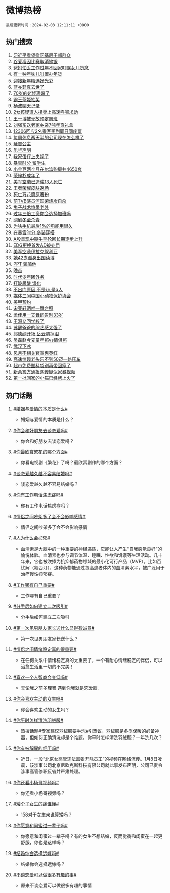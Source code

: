 # 微博热榜

`最后更新时间：2024-02-03 12:11:11 +0800`

## 热门搜索

1. [习近平看望慰问基层干部群众](https://m.weibo.cn/search?containerid=100103type%3D1%26t%3D10%26q%3D%23%E4%B9%A0%E8%BF%91%E5%B9%B3%E7%9C%8B%E6%9C%9B%E6%85%B0%E9%97%AE%E5%9F%BA%E5%B1%82%E5%B9%B2%E9%83%A8%E7%BE%A4%E4%BC%97%23&stream_entry_id=51&isnewpage=1&extparam=seat%3D1%26stream_entry_id%3D51%26pos%3D0%26c_type%3D51%26dgr%3D0%26cate%3D10103%26filter_type%3Drealtimehot%26q%3D%2523%25E4%25B9%25A0%25E8%25BF%2591%25E5%25B9%25B3%25E7%259C%258B%25E6%259C%259B%25E6%2585%25B0%25E9%2597%25AE%25E5%259F%25BA%25E5%25B1%2582%25E5%25B9%25B2%25E9%2583%25A8%25E7%25BE%25A4%25E4%25BC%2597%2523%26display_time%3D1706933470%26pre_seqid%3D1706933470677020494165)
1. [谷爱凌因比赛取消摘银](https://m.weibo.cn/search?containerid=100103type%3D1%26t%3D10%26q%3D%23%E8%B0%B7%E7%88%B1%E5%87%8C%E5%9B%A0%E6%AF%94%E8%B5%9B%E5%8F%96%E6%B6%88%E6%91%98%E9%93%B6%23&stream_entry_id=31&isnewpage=1&extparam=seat%3D1%26dgr%3D0%26band_rank%3D1%26stream_entry_id%3D31%26flag%3D2%26lcate%3D5001%26realpos%3D1%26c_type%3D31%26q%3D%2523%25E8%25B0%25B7%25E7%2588%25B1%25E5%2587%258C%25E5%259B%25A0%25E6%25AF%2594%25E8%25B5%259B%25E5%258F%2596%25E6%25B6%2588%25E6%2591%2598%25E9%2593%25B6%2523%26pos%3D0%26cate%3D5001%26filter_type%3Drealtimehot%26display_time%3D1706933470%26pre_seqid%3D1706933470677020494165)
1. [爸妈怕丢工作过年不回家叮嘱女儿勿念](https://m.weibo.cn/search?containerid=100103type%3D1%26t%3D10%26q%3D%23%E7%88%B8%E5%A6%88%E6%80%95%E4%B8%A2%E5%B7%A5%E4%BD%9C%E8%BF%87%E5%B9%B4%E4%B8%8D%E5%9B%9E%E5%AE%B6%E5%8F%AE%E5%98%B1%E5%A5%B3%E5%84%BF%E5%8B%BF%E5%BF%B5%23&stream_entry_id=31&isnewpage=1&extparam=seat%3D1%26dgr%3D0%26band_rank%3D2%26stream_entry_id%3D31%26flag%3D32768%26lcate%3D5001%26realpos%3D2%26c_type%3D31%26q%3D%2523%25E7%2588%25B8%25E5%25A6%2588%25E6%2580%2595%25E4%25B8%25A2%25E5%25B7%25A5%25E4%25BD%259C%25E8%25BF%2587%25E5%25B9%25B4%25E4%25B8%258D%25E5%259B%259E%25E5%25AE%25B6%25E5%258F%25AE%25E5%2598%25B1%25E5%25A5%25B3%25E5%2584%25BF%25E5%258B%25BF%25E5%25BF%25B5%2523%26pos%3D1%26cate%3D5001%26filter_type%3Drealtimehot%26display_time%3D1706933470%26pre_seqid%3D1706933470677020494165)
1. [有一种年味儿叫置办年货](https://m.weibo.cn/search?containerid=100103type%3D1%26t%3D10%26q%3D%23%E6%9C%89%E4%B8%80%E7%A7%8D%E5%B9%B4%E5%91%B3%E5%84%BF%E5%8F%AB%E7%BD%AE%E5%8A%9E%E5%B9%B4%E8%B4%A7%23&stream_entry_id=31&isnewpage=1&extparam=seat%3D1%26dgr%3D0%26band_rank%3D3%26stream_entry_id%3D31%26flag%3D1%26lcate%3D5001%26realpos%3D3%26c_type%3D31%26q%3D%2523%25E6%259C%2589%25E4%25B8%2580%25E7%25A7%258D%25E5%25B9%25B4%25E5%2591%25B3%25E5%2584%25BF%25E5%258F%25AB%25E7%25BD%25AE%25E5%258A%259E%25E5%25B9%25B4%25E8%25B4%25A7%2523%26pos%3D2%26cate%3D5001%26filter_type%3Drealtimehot%26display_time%3D1706933470%26pre_seqid%3D1706933470677020494165)
1. [迎接新年精选好光彩](https://m.weibo.cn/search?containerid=100103type%3D1%26t%3D10%26q%3D%23%E8%BF%8E%E6%8E%A5%E6%96%B0%E5%B9%B4%E7%B2%BE%E9%80%89%E5%A5%BD%E5%85%89%E5%BD%A9%23&stream_entry_id=31&isnewpage=1&extparam=seat%3D1%26adid%3D222345%26band_rank%3D4%26is_ad_pos%3D1%26dgr%3D0%26lcate%3D5001%26pos%3D3%26c_type%3D31%26topic_ad%3D1%26cate%3D5001%26q%3D%2523%25E8%25BF%258E%25E6%258E%25A5%25E6%2596%25B0%25E5%25B9%25B4%25E7%25B2%25BE%25E9%2580%2589%25E5%25A5%25BD%25E5%2585%2589%25E5%25BD%25A9%2523%26filter_type%3Drealtimehot%26stream_entry_id%3D31%26display_time%3D1706933470%26pre_seqid%3D1706933470677020494165)
1. [蓝亦菲真去世了](https://m.weibo.cn/search?containerid=100103type%3D1%26t%3D10%26q%3D%23%E8%93%9D%E4%BA%A6%E8%8F%B2%E7%9C%9F%E5%8E%BB%E4%B8%96%E4%BA%86%23&stream_entry_id=31&isnewpage=1&extparam=seat%3D1%26dgr%3D0%26band_rank%3D4%26stream_entry_id%3D31%26flag%3D2%26lcate%3D5001%26realpos%3D4%26c_type%3D31%26q%3D%2523%25E8%2593%259D%25E4%25BA%25A6%25E8%258F%25B2%25E7%259C%259F%25E5%258E%25BB%25E4%25B8%2596%25E4%25BA%2586%2523%26pos%3D4%26cate%3D5001%26filter_type%3Drealtimehot%26display_time%3D1706933470%26pre_seqid%3D1706933470677020494165)
1. [70岁的姥姥离婚了](https://m.weibo.cn/search?containerid=100103type%3D1%26t%3D10%26q%3D70%E5%B2%81%E7%9A%84%E5%A7%A5%E5%A7%A5%E7%A6%BB%E5%A9%9A%E4%BA%86&stream_entry_id=31&isnewpage=1&extparam=seat%3D1%26dgr%3D0%26band_rank%3D5%26stream_entry_id%3D31%26flag%3D2%26lcate%3D5001%26realpos%3D5%26c_type%3D31%26q%3D70%25E5%25B2%2581%25E7%259A%2584%25E5%25A7%25A5%25E5%25A7%25A5%25E7%25A6%25BB%25E5%25A9%259A%25E4%25BA%2586%26pos%3D5%26cate%3D5001%26filter_type%3Drealtimehot%26display_time%3D1706933470%26pre_seqid%3D1706933470677020494165)
1. [霸王茶姬抽奖](https://m.weibo.cn/search?containerid=100103type%3D1%26t%3D10%26q%3D%E9%9C%B8%E7%8E%8B%E8%8C%B6%E5%A7%AC%E6%8A%BD%E5%A5%96&stream_entry_id=31&isnewpage=1&extparam=seat%3D1%26dgr%3D0%26band_rank%3D6%26stream_entry_id%3D31%26flag%3D1%26lcate%3D5001%26realpos%3D6%26c_type%3D31%26q%3D%25E9%259C%25B8%25E7%258E%258B%25E8%258C%25B6%25E5%25A7%25AC%25E6%258A%25BD%25E5%25A5%2596%26pos%3D6%26cate%3D5001%26filter_type%3Drealtimehot%26display_time%3D1706933470%26pre_seqid%3D1706933470677020494165)
1. [杨波聊天记录](https://m.weibo.cn/search?containerid=100103type%3D1%26t%3D10%26q%3D%E6%9D%A8%E6%B3%A2%E8%81%8A%E5%A4%A9%E8%AE%B0%E5%BD%95&stream_entry_id=31&isnewpage=1&extparam=seat%3D1%26dgr%3D0%26band_rank%3D7%26stream_entry_id%3D31%26flag%3D2%26lcate%3D5001%26realpos%3D7%26c_type%3D31%26q%3D%25E6%259D%25A8%25E6%25B3%25A2%25E8%2581%258A%25E5%25A4%25A9%25E8%25AE%25B0%25E5%25BD%2595%26pos%3D7%26cate%3D5001%26filter_type%3Drealtimehot%26display_time%3D1706933470%26pre_seqid%3D1706933470677020494165)
1. [2女孩疑遭人拐卖上高速呼喊求助](https://m.weibo.cn/search?containerid=100103type%3D1%26t%3D10%26q%3D%232%E5%A5%B3%E5%AD%A9%E7%96%91%E9%81%AD%E4%BA%BA%E6%8B%90%E5%8D%96%E4%B8%8A%E9%AB%98%E9%80%9F%E5%91%BC%E5%96%8A%E6%B1%82%E5%8A%A9%23&stream_entry_id=31&isnewpage=1&extparam=seat%3D1%26dgr%3D0%26band_rank%3D8%26stream_entry_id%3D31%26flag%3D1%26lcate%3D5001%26realpos%3D8%26c_type%3D31%26q%3D%25232%25E5%25A5%25B3%25E5%25AD%25A9%25E7%2596%2591%25E9%2581%25AD%25E4%25BA%25BA%25E6%258B%2590%25E5%258D%2596%25E4%25B8%258A%25E9%25AB%2598%25E9%2580%259F%25E5%2591%25BC%25E5%2596%258A%25E6%25B1%2582%25E5%258A%25A9%2523%26pos%3D8%26cate%3D5001%26filter_type%3Drealtimehot%26display_time%3D1706933470%26pre_seqid%3D1706933470677020494165)
1. [王一博被无故预定航班](https://m.weibo.cn/search?containerid=100103type%3D1%26t%3D10%26q%3D%23%E7%8E%8B%E4%B8%80%E5%8D%9A%E8%A2%AB%E6%97%A0%E6%95%85%E9%A2%84%E5%AE%9A%E8%88%AA%E7%8F%AD%23&stream_entry_id=31&isnewpage=1&extparam=seat%3D1%26dgr%3D0%26band_rank%3D9%26stream_entry_id%3D31%26flag%3D1%26lcate%3D5001%26realpos%3D9%26c_type%3D31%26q%3D%2523%25E7%258E%258B%25E4%25B8%2580%25E5%258D%259A%25E8%25A2%25AB%25E6%2597%25A0%25E6%2595%2585%25E9%25A2%2584%25E5%25AE%259A%25E8%2588%25AA%25E7%258F%25AD%2523%26pos%3D9%26cate%3D5001%26filter_type%3Drealtimehot%26display_time%3D1706933470%26pre_seqid%3D1706933470677020494165)
1. [刘强东送老家乡亲7吨年货礼盒](https://m.weibo.cn/search?containerid=100103type%3D1%26t%3D10%26q%3D%23%E5%88%98%E5%BC%BA%E4%B8%9C%E9%80%81%E8%80%81%E5%AE%B6%E4%B9%A1%E4%BA%B27%E5%90%A8%E5%B9%B4%E8%B4%A7%E7%A4%BC%E7%9B%92%23&stream_entry_id=31&isnewpage=1&extparam=seat%3D1%26dgr%3D0%26band_rank%3D10%26stream_entry_id%3D31%26flag%3D1%26lcate%3D5001%26realpos%3D10%26c_type%3D31%26q%3D%2523%25E5%2588%2598%25E5%25BC%25BA%25E4%25B8%259C%25E9%2580%2581%25E8%2580%2581%25E5%25AE%25B6%25E4%25B9%25A1%25E4%25BA%25B27%25E5%2590%25A8%25E5%25B9%25B4%25E8%25B4%25A7%25E7%25A4%25BC%25E7%259B%2592%2523%26pos%3D10%26cate%3D5001%26filter_type%3Drealtimehot%26display_time%3D1706933470%26pre_seqid%3D1706933470677020494165)
1. [12306回应2名乘客买到同日同座票](https://m.weibo.cn/search?containerid=100103type%3D1%26t%3D10%26q%3D%2312306%E5%9B%9E%E5%BA%942%E5%90%8D%E4%B9%98%E5%AE%A2%E4%B9%B0%E5%88%B0%E5%90%8C%E6%97%A5%E5%90%8C%E5%BA%A7%E7%A5%A8%23&stream_entry_id=31&isnewpage=1&extparam=seat%3D1%26dgr%3D0%26band_rank%3D11%26stream_entry_id%3D31%26flag%3D2%26lcate%3D5001%26realpos%3D11%26c_type%3D31%26q%3D%252312306%25E5%259B%259E%25E5%25BA%25942%25E5%2590%258D%25E4%25B9%2598%25E5%25AE%25A2%25E4%25B9%25B0%25E5%2588%25B0%25E5%2590%258C%25E6%2597%25A5%25E5%2590%258C%25E5%25BA%25A7%25E7%25A5%25A8%2523%26pos%3D11%26cate%3D5001%26filter_type%3Drealtimehot%26display_time%3D1706933470%26pre_seqid%3D1706933470677020494165)
1. [每周休息两天半的公司现在怎么样了](https://m.weibo.cn/search?containerid=100103type%3D1%26t%3D10%26q%3D%23%E6%AF%8F%E5%91%A8%E4%BC%91%E6%81%AF%E4%B8%A4%E5%A4%A9%E5%8D%8A%E7%9A%84%E5%85%AC%E5%8F%B8%E7%8E%B0%E5%9C%A8%E6%80%8E%E4%B9%88%E6%A0%B7%E4%BA%86%23&stream_entry_id=31&isnewpage=1&extparam=seat%3D1%26dgr%3D0%26band_rank%3D12%26stream_entry_id%3D31%26flag%3D1%26lcate%3D5001%26realpos%3D12%26c_type%3D31%26q%3D%2523%25E6%25AF%258F%25E5%2591%25A8%25E4%25BC%2591%25E6%2581%25AF%25E4%25B8%25A4%25E5%25A4%25A9%25E5%258D%258A%25E7%259A%2584%25E5%2585%25AC%25E5%258F%25B8%25E7%258E%25B0%25E5%259C%25A8%25E6%2580%258E%25E4%25B9%2588%25E6%25A0%25B7%25E4%25BA%2586%2523%26pos%3D12%26cate%3D5001%26filter_type%3Drealtimehot%26display_time%3D1706933470%26pre_seqid%3D1706933470677020494165)
1. [延吉公主](https://m.weibo.cn/search?containerid=100103type%3D1%26t%3D10%26q%3D%E5%BB%B6%E5%90%89%E5%85%AC%E4%B8%BB&stream_entry_id=31&isnewpage=1&extparam=seat%3D1%26dgr%3D0%26band_rank%3D13%26stream_entry_id%3D31%26flag%3D2%26lcate%3D5001%26realpos%3D13%26c_type%3D31%26q%3D%25E5%25BB%25B6%25E5%2590%2589%25E5%2585%25AC%25E4%25B8%25BB%26pos%3D13%26cate%3D5001%26filter_type%3Drealtimehot%26display_time%3D1706933470%26pre_seqid%3D1706933470677020494165)
1. [乐华声明](https://m.weibo.cn/search?containerid=100103type%3D1%26t%3D10%26q%3D%E4%B9%90%E5%8D%8E%E5%A3%B0%E6%98%8E&stream_entry_id=31&isnewpage=1&extparam=seat%3D1%26dgr%3D0%26band_rank%3D14%26stream_entry_id%3D31%26flag%3D1%26lcate%3D5001%26realpos%3D14%26c_type%3D31%26q%3D%25E4%25B9%2590%25E5%258D%258E%25E5%25A3%25B0%25E6%2598%258E%26pos%3D14%26cate%3D5001%26filter_type%3Drealtimehot%26display_time%3D1706933470%26pre_seqid%3D1706933470677020494165)
1. [我家蛋仔上央视了](https://m.weibo.cn/search?containerid=100103type%3D1%26t%3D10%26q%3D%23%E6%88%91%E5%AE%B6%E8%9B%8B%E4%BB%94%E4%B8%8A%E5%A4%AE%E8%A7%86%E4%BA%86%23&stream_entry_id=31&isnewpage=1&extparam=seat%3D1%26adid%3D222173%26dgr%3D0%26band_rank%3D15%26stream_entry_id%3D31%26flag%3D0%26lcate%3D5001%26realpos%3D15%26c_type%3D31%26q%3D%2523%25E6%2588%2591%25E5%25AE%25B6%25E8%259B%258B%25E4%25BB%2594%25E4%25B8%258A%25E5%25A4%25AE%25E8%25A7%2586%25E4%25BA%2586%2523%26pos%3D15%26cate%3D5001%26filter_type%3Drealtimehot%26display_time%3D1706933470%26pre_seqid%3D1706933470677020494165)
1. [暴雪时分 留学生](https://m.weibo.cn/search?containerid=100103type%3D1%26t%3D10%26q%3D%E6%9A%B4%E9%9B%AA%E6%97%B6%E5%88%86+%E7%95%99%E5%AD%A6%E7%94%9F&stream_entry_id=31&isnewpage=1&extparam=seat%3D1%26dgr%3D0%26band_rank%3D16%26stream_entry_id%3D31%26flag%3D0%26lcate%3D5001%26realpos%3D16%26c_type%3D31%26q%3D%25E6%259A%25B4%25E9%259B%25AA%25E6%2597%25B6%25E5%2588%2586%2520%25E7%2595%2599%25E5%25AD%25A6%25E7%2594%259F%26pos%3D16%26cate%3D5001%26filter_type%3Drealtimehot%26display_time%3D1706933470%26pre_seqid%3D1706933470677020494165)
1. [小金豆两个月在尔滨购房共4650套](https://m.weibo.cn/search?containerid=100103type%3D1%26t%3D10%26q%3D%23%E5%B0%8F%E9%87%91%E8%B1%86%E4%B8%A4%E4%B8%AA%E6%9C%88%E5%9C%A8%E5%B0%94%E6%BB%A8%E8%B4%AD%E6%88%BF%E5%85%B14650%E5%A5%97%23&stream_entry_id=31&isnewpage=1&extparam=seat%3D1%26dgr%3D0%26band_rank%3D17%26stream_entry_id%3D31%26flag%3D32768%26lcate%3D5001%26realpos%3D17%26c_type%3D31%26q%3D%2523%25E5%25B0%258F%25E9%2587%2591%25E8%25B1%2586%25E4%25B8%25A4%25E4%25B8%25AA%25E6%259C%2588%25E5%259C%25A8%25E5%25B0%2594%25E6%25BB%25A8%25E8%25B4%25AD%25E6%2588%25BF%25E5%2585%25B14650%25E5%25A5%2597%2523%26pos%3D17%26cate%3D5001%26filter_type%3Drealtimehot%26display_time%3D1706933470%26pre_seqid%3D1706933470677020494165)
1. [荣梓杉成年了](https://m.weibo.cn/search?containerid=100103type%3D1%26t%3D10%26q%3D%23%E8%8D%A3%E6%A2%93%E6%9D%89%E6%88%90%E5%B9%B4%E4%BA%86%23&stream_entry_id=31&isnewpage=1&extparam=seat%3D1%26dgr%3D0%26band_rank%3D18%26stream_entry_id%3D31%26flag%3D1%26lcate%3D5001%26realpos%3D18%26c_type%3D31%26q%3D%2523%25E8%258D%25A3%25E6%25A2%2593%25E6%259D%2589%25E6%2588%2590%25E5%25B9%25B4%25E4%25BA%2586%2523%26pos%3D18%26cate%3D5001%26filter_type%3Drealtimehot%26display_time%3D1706933470%26pre_seqid%3D1706933470677020494165)
1. [美军空袭已造成13人死亡](https://m.weibo.cn/search?containerid=100103type%3D1%26t%3D10%26q%3D%23%E7%BE%8E%E5%86%9B%E7%A9%BA%E8%A2%AD%E5%B7%B2%E9%80%A0%E6%88%9013%E4%BA%BA%E6%AD%BB%E4%BA%A1%23&stream_entry_id=31&isnewpage=1&extparam=seat%3D1%26dgr%3D0%26band_rank%3D19%26stream_entry_id%3D31%26flag%3D0%26lcate%3D5001%26realpos%3D19%26c_type%3D31%26q%3D%2523%25E7%25BE%258E%25E5%2586%259B%25E7%25A9%25BA%25E8%25A2%25AD%25E5%25B7%25B2%25E9%2580%25A0%25E6%2588%259013%25E4%25BA%25BA%25E6%25AD%25BB%25E4%25BA%25A1%2523%26pos%3D19%26cate%3D5001%26filter_type%3Drealtimehot%26display_time%3D1706933470%26pre_seqid%3D1706933470677020494165)
1. [王者荣耀皮肤返场](https://m.weibo.cn/search?containerid=100103type%3D1%26t%3D10%26q%3D%E7%8E%8B%E8%80%85%E8%8D%A3%E8%80%80%E7%9A%AE%E8%82%A4%E8%BF%94%E5%9C%BA&stream_entry_id=31&isnewpage=1&extparam=seat%3D1%26dgr%3D0%26band_rank%3D20%26stream_entry_id%3D31%26flag%3D1%26lcate%3D5001%26realpos%3D20%26c_type%3D31%26q%3D%25E7%258E%258B%25E8%2580%2585%25E8%258D%25A3%25E8%2580%2580%25E7%259A%25AE%25E8%2582%25A4%25E8%25BF%2594%25E5%259C%25BA%26pos%3D20%26cate%3D5001%26filter_type%3Drealtimehot%26display_time%3D1706933470%26pre_seqid%3D1706933470677020494165)
1. [死亡万花筒原著粉](https://m.weibo.cn/search?containerid=100103type%3D1%26t%3D10%26q%3D%E6%AD%BB%E4%BA%A1%E4%B8%87%E8%8A%B1%E7%AD%92%E5%8E%9F%E8%91%97%E7%B2%89&stream_entry_id=31&isnewpage=1&extparam=seat%3D1%26dgr%3D0%26band_rank%3D21%26stream_entry_id%3D31%26flag%3D0%26lcate%3D5001%26realpos%3D21%26c_type%3D31%26q%3D%25E6%25AD%25BB%25E4%25BA%25A1%25E4%25B8%2587%25E8%258A%25B1%25E7%25AD%2592%25E5%258E%259F%25E8%2591%2597%25E7%25B2%2589%26pos%3D21%26cate%3D5001%26filter_type%3Drealtimehot%26display_time%3D1706933470%26pre_seqid%3D1706933470677020494165)
1. [前TVB演员河国荣烧炭自杀](https://m.weibo.cn/search?containerid=100103type%3D1%26t%3D10%26q%3D%23%E5%89%8DTVB%E6%BC%94%E5%91%98%E6%B2%B3%E5%9B%BD%E8%8D%A3%E7%83%A7%E7%82%AD%E8%87%AA%E6%9D%80%23&stream_entry_id=31&isnewpage=1&extparam=seat%3D1%26dgr%3D0%26band_rank%3D22%26stream_entry_id%3D31%26flag%3D0%26lcate%3D5001%26realpos%3D22%26c_type%3D31%26q%3D%2523%25E5%2589%258DTVB%25E6%25BC%2594%25E5%2591%2598%25E6%25B2%25B3%25E5%259B%25BD%25E8%258D%25A3%25E7%2583%25A7%25E7%2582%25AD%25E8%2587%25AA%25E6%259D%2580%2523%26pos%3D22%26cate%3D5001%26filter_type%3Drealtimehot%26display_time%3D1706933470%26pre_seqid%3D1706933470677020494165)
1. [兔子战术惊呆老外](https://m.weibo.cn/search?containerid=100103type%3D1%26t%3D10%26q%3D%E5%85%94%E5%AD%90%E6%88%98%E6%9C%AF%E6%83%8A%E5%91%86%E8%80%81%E5%A4%96&stream_entry_id=31&isnewpage=1&extparam=seat%3D1%26dgr%3D0%26band_rank%3D23%26stream_entry_id%3D31%26flag%3D1%26lcate%3D5001%26realpos%3D23%26c_type%3D31%26q%3D%25E5%2585%2594%25E5%25AD%2590%25E6%2588%2598%25E6%259C%25AF%25E6%2583%258A%25E5%2591%2586%25E8%2580%2581%25E5%25A4%2596%26pos%3D23%26cate%3D5001%26filter_type%3Drealtimehot%26display_time%3D1706933470%26pre_seqid%3D1706933470677020494165)
1. [过年三倍工资你会选择加班吗](https://m.weibo.cn/search?containerid=100103type%3D1%26t%3D10%26q%3D%23%E8%BF%87%E5%B9%B4%E4%B8%89%E5%80%8D%E5%B7%A5%E8%B5%84%E4%BD%A0%E4%BC%9A%E9%80%89%E6%8B%A9%E5%8A%A0%E7%8F%AD%E5%90%97%23&stream_entry_id=31&isnewpage=1&extparam=seat%3D1%26dgr%3D0%26band_rank%3D24%26stream_entry_id%3D31%26flag%3D1%26lcate%3D5001%26realpos%3D24%26c_type%3D31%26q%3D%2523%25E8%25BF%2587%25E5%25B9%25B4%25E4%25B8%2589%25E5%2580%258D%25E5%25B7%25A5%25E8%25B5%2584%25E4%25BD%25A0%25E4%25BC%259A%25E9%2580%2589%25E6%258B%25A9%25E5%258A%25A0%25E7%258F%25AD%25E5%2590%2597%2523%26pos%3D24%26cate%3D5001%26filter_type%3Drealtimehot%26display_time%3D1706933470%26pre_seqid%3D1706933470677020494165)
1. [网剧冬至杀青](https://m.weibo.cn/search?containerid=100103type%3D1%26t%3D10%26q%3D%23%E7%BD%91%E5%89%A7%E5%86%AC%E8%87%B3%E6%9D%80%E9%9D%92%23&stream_entry_id=31&isnewpage=1&extparam=seat%3D1%26dgr%3D0%26band_rank%3D25%26stream_entry_id%3D31%26flag%3D1%26lcate%3D5001%26realpos%3D25%26c_type%3D31%26q%3D%2523%25E7%25BD%2591%25E5%2589%25A7%25E5%2586%25AC%25E8%2587%25B3%25E6%259D%2580%25E9%259D%2592%2523%26pos%3D25%26cate%3D5001%26filter_type%3Drealtimehot%26display_time%3D1706933470%26pre_seqid%3D1706933470677020494165)
1. [为啥手机最后1%的电能用很久](https://m.weibo.cn/search?containerid=100103type%3D1%26t%3D10%26q%3D%23%E4%B8%BA%E5%95%A5%E6%89%8B%E6%9C%BA%E6%9C%80%E5%90%8E1%25%E7%9A%84%E7%94%B5%E8%83%BD%E7%94%A8%E5%BE%88%E4%B9%85%23&stream_entry_id=31&isnewpage=1&extparam=seat%3D1%26dgr%3D0%26band_rank%3D26%26stream_entry_id%3D31%26flag%3D0%26lcate%3D5001%26realpos%3D26%26c_type%3D31%26q%3D%2523%25E4%25B8%25BA%25E5%2595%25A5%25E6%2589%258B%25E6%259C%25BA%25E6%259C%2580%25E5%2590%258E1%2525%25E7%259A%2584%25E7%2594%25B5%25E8%2583%25BD%25E7%2594%25A8%25E5%25BE%2588%25E4%25B9%2585%2523%26pos%3D26%26cate%3D5001%26filter_type%3Drealtimehot%26display_time%3D1706933470%26pre_seqid%3D1706933470677020494165)
1. [在暴雪时分 冬装穿搭](https://m.weibo.cn/search?containerid=100103type%3D1%26t%3D10%26q%3D%E5%9C%A8%E6%9A%B4%E9%9B%AA%E6%97%B6%E5%88%86+%E5%86%AC%E8%A3%85%E7%A9%BF%E6%90%AD&stream_entry_id=31&isnewpage=1&extparam=seat%3D1%26dgr%3D0%26band_rank%3D27%26stream_entry_id%3D31%26flag%3D1%26lcate%3D5001%26realpos%3D27%26c_type%3D31%26q%3D%25E5%259C%25A8%25E6%259A%25B4%25E9%259B%25AA%25E6%2597%25B6%25E5%2588%2586%2520%25E5%2586%25AC%25E8%25A3%2585%25E7%25A9%25BF%25E6%2590%25AD%26pos%3D27%26cate%3D5001%26filter_type%3Drealtimehot%26display_time%3D1706933470%26pre_seqid%3D1706933470677020494165)
1. [A股呈现中期牛熊轮回长期逐步上升](https://m.weibo.cn/search?containerid=100103type%3D1%26t%3D10%26q%3D%23A%E8%82%A1%E5%91%88%E7%8E%B0%E4%B8%AD%E6%9C%9F%E7%89%9B%E7%86%8A%E8%BD%AE%E5%9B%9E%E9%95%BF%E6%9C%9F%E9%80%90%E6%AD%A5%E4%B8%8A%E5%8D%87%23&stream_entry_id=31&isnewpage=1&extparam=seat%3D1%26dgr%3D0%26band_rank%3D28%26stream_entry_id%3D31%26flag%3D1%26lcate%3D5001%26realpos%3D28%26c_type%3D31%26q%3D%2523A%25E8%2582%25A1%25E5%2591%2588%25E7%258E%25B0%25E4%25B8%25AD%25E6%259C%259F%25E7%2589%259B%25E7%2586%258A%25E8%25BD%25AE%25E5%259B%259E%25E9%2595%25BF%25E6%259C%259F%25E9%2580%2590%25E6%25AD%25A5%25E4%25B8%258A%25E5%258D%2587%2523%26pos%3D28%26cate%3D5001%26filter_type%3Drealtimehot%26display_time%3D1706933470%26pre_seqid%3D1706933470677020494165)
1. [EDG更换首发AD被处罚](https://m.weibo.cn/search?containerid=100103type%3D1%26t%3D10%26q%3D%23EDG%E6%9B%B4%E6%8D%A2%E9%A6%96%E5%8F%91AD%E8%A2%AB%E5%A4%84%E7%BD%9A%23&stream_entry_id=31&isnewpage=1&extparam=seat%3D1%26dgr%3D0%26band_rank%3D29%26stream_entry_id%3D31%26flag%3D1%26lcate%3D5001%26realpos%3D29%26c_type%3D31%26q%3D%2523EDG%25E6%259B%25B4%25E6%258D%25A2%25E9%25A6%2596%25E5%258F%2591AD%25E8%25A2%25AB%25E5%25A4%2584%25E7%25BD%259A%2523%26pos%3D29%26cate%3D5001%26filter_type%3Drealtimehot%26display_time%3D1706933470%26pre_seqid%3D1706933470677020494165)
1. [美军空袭伊拉克叙利亚](https://m.weibo.cn/search?containerid=100103type%3D1%26t%3D10%26q%3D%23%E7%BE%8E%E5%86%9B%E7%A9%BA%E8%A2%AD%E4%BC%8A%E6%8B%89%E5%85%8B%E5%8F%99%E5%88%A9%E4%BA%9A%23&stream_entry_id=31&isnewpage=1&extparam=seat%3D1%26dgr%3D0%26band_rank%3D30%26stream_entry_id%3D31%26flag%3D0%26lcate%3D5001%26realpos%3D30%26c_type%3D31%26q%3D%2523%25E7%25BE%258E%25E5%2586%259B%25E7%25A9%25BA%25E8%25A2%25AD%25E4%25BC%258A%25E6%258B%2589%25E5%2585%258B%25E5%258F%2599%25E5%2588%25A9%25E4%25BA%259A%2523%26pos%3D30%26cate%3D5001%26filter_type%3Drealtimehot%26display_time%3D1706933470%26pre_seqid%3D1706933470677020494165)
1. [她42岁孤身出国读博](https://m.weibo.cn/search?containerid=100103type%3D1%26t%3D10%26q%3D%E5%A5%B942%E5%B2%81%E5%AD%A4%E8%BA%AB%E5%87%BA%E5%9B%BD%E8%AF%BB%E5%8D%9A&stream_entry_id=31&isnewpage=1&extparam=seat%3D1%26dgr%3D0%26band_rank%3D31%26stream_entry_id%3D31%26flag%3D1%26lcate%3D5001%26realpos%3D31%26c_type%3D31%26q%3D%25E5%25A5%25B942%25E5%25B2%2581%25E5%25AD%25A4%25E8%25BA%25AB%25E5%2587%25BA%25E5%259B%25BD%25E8%25AF%25BB%25E5%258D%259A%26pos%3D31%26cate%3D5001%26filter_type%3Drealtimehot%26display_time%3D1706933470%26pre_seqid%3D1706933470677020494165)
1. [PPT 骗骗他](https://m.weibo.cn/search?containerid=100103type%3D1%26t%3D10%26q%3DPPT+%E9%AA%97%E9%AA%97%E4%BB%96&stream_entry_id=31&isnewpage=1&extparam=seat%3D1%26dgr%3D0%26band_rank%3D32%26stream_entry_id%3D31%26flag%3D1%26lcate%3D5001%26realpos%3D32%26c_type%3D31%26q%3DPPT%2520%25E9%25AA%2597%25E9%25AA%2597%25E4%25BB%2596%26pos%3D32%26cate%3D5001%26filter_type%3Drealtimehot%26display_time%3D1706933470%26pre_seqid%3D1706933470677020494165)
1. [晚点](https://m.weibo.cn/search?containerid=100103type%3D1%26t%3D10%26q%3D%E6%99%9A%E7%82%B9&stream_entry_id=31&isnewpage=1&extparam=seat%3D1%26dgr%3D0%26band_rank%3D33%26stream_entry_id%3D31%26flag%3D1%26lcate%3D5001%26realpos%3D33%26c_type%3D31%26q%3D%25E6%2599%259A%25E7%2582%25B9%26pos%3D33%26cate%3D5001%26filter_type%3Drealtimehot%26display_time%3D1706933470%26pre_seqid%3D1706933470677020494165)
1. [时代少年团外务](https://m.weibo.cn/search?containerid=100103type%3D1%26t%3D10%26q%3D%E6%97%B6%E4%BB%A3%E5%B0%91%E5%B9%B4%E5%9B%A2%E5%A4%96%E5%8A%A1&stream_entry_id=31&isnewpage=1&extparam=seat%3D1%26dgr%3D0%26band_rank%3D34%26stream_entry_id%3D31%26flag%3D1%26lcate%3D5001%26realpos%3D34%26c_type%3D31%26q%3D%25E6%2597%25B6%25E4%25BB%25A3%25E5%25B0%2591%25E5%25B9%25B4%25E5%259B%25A2%25E5%25A4%2596%25E5%258A%25A1%26pos%3D34%26cate%3D5001%26filter_type%3Drealtimehot%26display_time%3D1706933470%26pre_seqid%3D1706933470677020494165)
1. [打玻尿酸 馒化](https://m.weibo.cn/search?containerid=100103type%3D1%26t%3D10%26q%3D%E6%89%93%E7%8E%BB%E5%B0%BF%E9%85%B8+%E9%A6%92%E5%8C%96&stream_entry_id=31&isnewpage=1&extparam=seat%3D1%26dgr%3D0%26band_rank%3D35%26stream_entry_id%3D31%26flag%3D0%26lcate%3D5001%26realpos%3D35%26c_type%3D31%26q%3D%25E6%2589%2593%25E7%258E%25BB%25E5%25B0%25BF%25E9%2585%25B8%2520%25E9%25A6%2592%25E5%258C%2596%26pos%3D35%26cate%3D5001%26filter_type%3Drealtimehot%26display_time%3D1706933470%26pre_seqid%3D1706933470677020494165)
1. [不出门原因 不是i人是q人](https://m.weibo.cn/search?containerid=100103type%3D1%26t%3D10%26q%3D%E4%B8%8D%E5%87%BA%E9%97%A8%E5%8E%9F%E5%9B%A0+%E4%B8%8D%E6%98%AFi%E4%BA%BA%E6%98%AFq%E4%BA%BA&stream_entry_id=31&isnewpage=1&extparam=seat%3D1%26dgr%3D0%26band_rank%3D36%26stream_entry_id%3D31%26flag%3D1%26lcate%3D5001%26realpos%3D36%26c_type%3D31%26q%3D%25E4%25B8%258D%25E5%2587%25BA%25E9%2597%25A8%25E5%258E%259F%25E5%259B%25A0%2520%25E4%25B8%258D%25E6%2598%25AFi%25E4%25BA%25BA%25E6%2598%25AFq%25E4%25BA%25BA%26pos%3D36%26cate%3D5001%26filter_type%3Drealtimehot%26display_time%3D1706933470%26pre_seqid%3D1706933470677020494165)
1. [媒体三问中国小动物保护协会](https://m.weibo.cn/search?containerid=100103type%3D1%26t%3D10%26q%3D%23%E5%AA%92%E4%BD%93%E4%B8%89%E9%97%AE%E4%B8%AD%E5%9B%BD%E5%B0%8F%E5%8A%A8%E7%89%A9%E4%BF%9D%E6%8A%A4%E5%8D%8F%E4%BC%9A%23&stream_entry_id=31&isnewpage=1&extparam=seat%3D1%26dgr%3D0%26band_rank%3D37%26stream_entry_id%3D31%26flag%3D1%26lcate%3D5001%26realpos%3D37%26c_type%3D31%26q%3D%2523%25E5%25AA%2592%25E4%25BD%2593%25E4%25B8%2589%25E9%2597%25AE%25E4%25B8%25AD%25E5%259B%25BD%25E5%25B0%258F%25E5%258A%25A8%25E7%2589%25A9%25E4%25BF%259D%25E6%258A%25A4%25E5%258D%258F%25E4%25BC%259A%2523%26pos%3D37%26cate%3D5001%26filter_type%3Drealtimehot%26display_time%3D1706933470%26pre_seqid%3D1706933470677020494165)
1. [美甲预约](https://m.weibo.cn/search?containerid=100103type%3D1%26t%3D10%26q%3D%E7%BE%8E%E7%94%B2%E9%A2%84%E7%BA%A6&stream_entry_id=31&isnewpage=1&extparam=seat%3D1%26dgr%3D0%26band_rank%3D38%26stream_entry_id%3D31%26flag%3D1%26lcate%3D5001%26realpos%3D38%26c_type%3D31%26q%3D%25E7%25BE%258E%25E7%2594%25B2%25E9%25A2%2584%25E7%25BA%25A6%26pos%3D38%26cate%3D5001%26filter_type%3Drealtimehot%26display_time%3D1706933470%26pre_seqid%3D1706933470677020494165)
1. [宋亚轩晒唯一舞台照](https://m.weibo.cn/search?containerid=100103type%3D1%26t%3D10%26q%3D%23%E5%AE%8B%E4%BA%9A%E8%BD%A9%E6%99%92%E5%94%AF%E4%B8%80%E8%88%9E%E5%8F%B0%E7%85%A7%23&stream_entry_id=31&isnewpage=1&extparam=seat%3D1%26dgr%3D0%26band_rank%3D39%26stream_entry_id%3D31%26flag%3D1%26lcate%3D5001%26realpos%3D39%26c_type%3D31%26q%3D%2523%25E5%25AE%258B%25E4%25BA%259A%25E8%25BD%25A9%25E6%2599%2592%25E5%2594%25AF%25E4%25B8%2580%25E8%2588%259E%25E5%258F%25B0%25E7%2585%25A7%2523%26pos%3D39%26cate%3D5001%26filter_type%3Drealtimehot%26display_time%3D1706933470%26pre_seqid%3D1706933470677020494165)
1. [孟佳用一支舞蹈告别33岁](https://m.weibo.cn/search?containerid=100103type%3D1%26t%3D10%26q%3D%23%E5%AD%9F%E4%BD%B3%E7%94%A8%E4%B8%80%E6%94%AF%E8%88%9E%E8%B9%88%E5%91%8A%E5%88%AB33%E5%B2%81%23&stream_entry_id=31&isnewpage=1&extparam=seat%3D1%26dgr%3D0%26band_rank%3D40%26stream_entry_id%3D31%26flag%3D1%26lcate%3D5001%26realpos%3D40%26c_type%3D31%26q%3D%2523%25E5%25AD%259F%25E4%25BD%25B3%25E7%2594%25A8%25E4%25B8%2580%25E6%2594%25AF%25E8%2588%259E%25E8%25B9%2588%25E5%2591%258A%25E5%2588%25AB33%25E5%25B2%2581%2523%26pos%3D40%26cate%3D5001%26filter_type%3Drealtimehot%26display_time%3D1706933470%26pre_seqid%3D1706933470677020494165)
1. [王源又回学校了](https://m.weibo.cn/search?containerid=100103type%3D1%26t%3D10%26q%3D%23%E7%8E%8B%E6%BA%90%E5%8F%88%E5%9B%9E%E5%AD%A6%E6%A0%A1%E4%BA%86%23&stream_entry_id=31&isnewpage=1&extparam=seat%3D1%26dgr%3D0%26band_rank%3D41%26stream_entry_id%3D31%26flag%3D0%26lcate%3D5001%26realpos%3D41%26c_type%3D31%26q%3D%2523%25E7%258E%258B%25E6%25BA%2590%25E5%258F%2588%25E5%259B%259E%25E5%25AD%25A6%25E6%25A0%25A1%25E4%25BA%2586%2523%26pos%3D41%26cate%3D5001%26filter_type%3Drealtimehot%26display_time%3D1706933470%26pre_seqid%3D1706933470677020494165)
1. [苏醒爸爸的综艺感太强了](https://m.weibo.cn/search?containerid=100103type%3D1%26t%3D10%26q%3D%E8%8B%8F%E9%86%92%E7%88%B8%E7%88%B8%E7%9A%84%E7%BB%BC%E8%89%BA%E6%84%9F%E5%A4%AA%E5%BC%BA%E4%BA%86&stream_entry_id=31&isnewpage=1&extparam=seat%3D1%26dgr%3D0%26band_rank%3D42%26stream_entry_id%3D31%26flag%3D1%26lcate%3D5001%26realpos%3D42%26c_type%3D31%26q%3D%25E8%258B%258F%25E9%2586%2592%25E7%2588%25B8%25E7%2588%25B8%25E7%259A%2584%25E7%25BB%25BC%25E8%2589%25BA%25E6%2584%259F%25E5%25A4%25AA%25E5%25BC%25BA%25E4%25BA%2586%26pos%3D42%26cate%3D5001%26filter_type%3Drealtimehot%26display_time%3D1706933470%26pre_seqid%3D1706933470677020494165)
1. [郭德纲开场 岳云鹏掉泪](https://m.weibo.cn/search?containerid=100103type%3D1%26t%3D10%26q%3D%E9%83%AD%E5%BE%B7%E7%BA%B2%E5%BC%80%E5%9C%BA+%E5%B2%B3%E4%BA%91%E9%B9%8F%E6%8E%89%E6%B3%AA&stream_entry_id=31&isnewpage=1&extparam=seat%3D1%26dgr%3D0%26band_rank%3D43%26stream_entry_id%3D31%26flag%3D0%26lcate%3D5001%26realpos%3D43%26c_type%3D31%26q%3D%25E9%2583%25AD%25E5%25BE%25B7%25E7%25BA%25B2%25E5%25BC%2580%25E5%259C%25BA%2520%25E5%25B2%25B3%25E4%25BA%2591%25E9%25B9%258F%25E6%258E%2589%25E6%25B3%25AA%26pos%3D43%26cate%3D5001%26filter_type%3Drealtimehot%26display_time%3D1706933470%26pre_seqid%3D1706933470677020494165)
1. [吴磊赵今麦童年照vs情侣照](https://m.weibo.cn/search?containerid=100103type%3D1%26t%3D10%26q%3D%23%E5%90%B4%E7%A3%8A%E8%B5%B5%E4%BB%8A%E9%BA%A6%E7%AB%A5%E5%B9%B4%E7%85%A7vs%E6%83%85%E4%BE%A3%E7%85%A7%23&stream_entry_id=31&isnewpage=1&extparam=seat%3D1%26dgr%3D0%26band_rank%3D44%26stream_entry_id%3D31%26flag%3D1%26lcate%3D5001%26realpos%3D44%26c_type%3D31%26q%3D%2523%25E5%2590%25B4%25E7%25A3%258A%25E8%25B5%25B5%25E4%25BB%258A%25E9%25BA%25A6%25E7%25AB%25A5%25E5%25B9%25B4%25E7%2585%25A7vs%25E6%2583%2585%25E4%25BE%25A3%25E7%2585%25A7%2523%26pos%3D44%26cate%3D5001%26filter_type%3Drealtimehot%26display_time%3D1706933470%26pre_seqid%3D1706933470677020494165)
1. [武汉下冰](https://m.weibo.cn/search?containerid=100103type%3D1%26t%3D10%26q%3D%E6%AD%A6%E6%B1%89%E4%B8%8B%E5%86%B0&stream_entry_id=31&isnewpage=1&extparam=seat%3D1%26dgr%3D0%26band_rank%3D45%26stream_entry_id%3D31%26flag%3D0%26lcate%3D5001%26realpos%3D45%26c_type%3D31%26q%3D%25E6%25AD%25A6%25E6%25B1%2589%25E4%25B8%258B%25E5%2586%25B0%26pos%3D45%26cate%3D5001%26filter_type%3Drealtimehot%26display_time%3D1706933470%26pre_seqid%3D1706933470677020494165)
1. [风月不相关官宣惠英红](https://m.weibo.cn/search?containerid=100103type%3D1%26t%3D10%26q%3D%23%E9%A3%8E%E6%9C%88%E4%B8%8D%E7%9B%B8%E5%85%B3%E5%AE%98%E5%AE%A3%E6%83%A0%E8%8B%B1%E7%BA%A2%23&stream_entry_id=31&isnewpage=1&extparam=seat%3D1%26dgr%3D0%26band_rank%3D46%26stream_entry_id%3D31%26flag%3D1%26lcate%3D5001%26realpos%3D46%26c_type%3D31%26q%3D%2523%25E9%25A3%258E%25E6%259C%2588%25E4%25B8%258D%25E7%259B%25B8%25E5%2585%25B3%25E5%25AE%2598%25E5%25AE%25A3%25E6%2583%25A0%25E8%258B%25B1%25E7%25BA%25A2%2523%26pos%3D46%26cate%3D5001%26filter_type%3Drealtimehot%26display_time%3D1706933470%26pre_seqid%3D1706933470677020494165)
1. [高速惊现老头乐不到50迈一路压车](https://m.weibo.cn/search?containerid=100103type%3D1%26t%3D10%26q%3D%23%E9%AB%98%E9%80%9F%E6%83%8A%E7%8E%B0%E8%80%81%E5%A4%B4%E4%B9%90%E4%B8%8D%E5%88%B050%E8%BF%88%E4%B8%80%E8%B7%AF%E5%8E%8B%E8%BD%A6%23&stream_entry_id=31&isnewpage=1&extparam=seat%3D1%26dgr%3D0%26band_rank%3D47%26stream_entry_id%3D31%26flag%3D0%26lcate%3D5001%26realpos%3D47%26c_type%3D31%26q%3D%2523%25E9%25AB%2598%25E9%2580%259F%25E6%2583%258A%25E7%258E%25B0%25E8%2580%2581%25E5%25A4%25B4%25E4%25B9%2590%25E4%25B8%258D%25E5%2588%25B050%25E8%25BF%2588%25E4%25B8%2580%25E8%25B7%25AF%25E5%258E%258B%25E8%25BD%25A6%2523%26pos%3D47%26cate%3D5001%26filter_type%3Drealtimehot%26display_time%3D1706933470%26pre_seqid%3D1706933470677020494165)
1. [超市免费塑料袋别再带回家了](https://m.weibo.cn/search?containerid=100103type%3D1%26t%3D10%26q%3D%23%E8%B6%85%E5%B8%82%E5%85%8D%E8%B4%B9%E5%A1%91%E6%96%99%E8%A2%8B%E5%88%AB%E5%86%8D%E5%B8%A6%E5%9B%9E%E5%AE%B6%E4%BA%86%23&stream_entry_id=31&isnewpage=1&extparam=seat%3D1%26dgr%3D0%26band_rank%3D48%26stream_entry_id%3D31%26flag%3D0%26lcate%3D5001%26realpos%3D48%26c_type%3D31%26q%3D%2523%25E8%25B6%2585%25E5%25B8%2582%25E5%2585%258D%25E8%25B4%25B9%25E5%25A1%2591%25E6%2596%2599%25E8%25A2%258B%25E5%2588%25AB%25E5%2586%258D%25E5%25B8%25A6%25E5%259B%259E%25E5%25AE%25B6%25E4%25BA%2586%2523%26pos%3D48%26cate%3D5001%26filter_type%3Drealtimehot%26display_time%3D1706933470%26pre_seqid%3D1706933470677020494165)
1. [新余警方通报网传疑似家暴视频](https://m.weibo.cn/search?containerid=100103type%3D1%26t%3D10%26q%3D%23%E6%96%B0%E4%BD%99%E8%AD%A6%E6%96%B9%E9%80%9A%E6%8A%A5%E7%BD%91%E4%BC%A0%E7%96%91%E4%BC%BC%E5%AE%B6%E6%9A%B4%E8%A7%86%E9%A2%91%23&stream_entry_id=31&isnewpage=1&extparam=seat%3D1%26dgr%3D0%26band_rank%3D49%26stream_entry_id%3D31%26flag%3D1%26lcate%3D5001%26realpos%3D49%26c_type%3D31%26q%3D%2523%25E6%2596%25B0%25E4%25BD%2599%25E8%25AD%25A6%25E6%2596%25B9%25E9%2580%259A%25E6%258A%25A5%25E7%25BD%2591%25E4%25BC%25A0%25E7%2596%2591%25E4%25BC%25BC%25E5%25AE%25B6%25E6%259A%25B4%25E8%25A7%2586%25E9%25A2%2591%2523%26pos%3D49%26cate%3D5001%26filter_type%3Drealtimehot%26display_time%3D1706933470%26pre_seqid%3D1706933470677020494165)
1. [第一批回家的小猫已经烤上火了](https://m.weibo.cn/search?containerid=100103type%3D1%26t%3D10%26q%3D%E7%AC%AC%E4%B8%80%E6%89%B9%E5%9B%9E%E5%AE%B6%E7%9A%84%E5%B0%8F%E7%8C%AB%E5%B7%B2%E7%BB%8F%E7%83%A4%E4%B8%8A%E7%81%AB%E4%BA%86&stream_entry_id=31&isnewpage=1&extparam=seat%3D1%26dgr%3D0%26band_rank%3D50%26stream_entry_id%3D31%26flag%3D0%26lcate%3D5001%26realpos%3D50%26c_type%3D31%26q%3D%25E7%25AC%25AC%25E4%25B8%2580%25E6%2589%25B9%25E5%259B%259E%25E5%25AE%25B6%25E7%259A%2584%25E5%25B0%258F%25E7%258C%25AB%25E5%25B7%25B2%25E7%25BB%258F%25E7%2583%25A4%25E4%25B8%258A%25E7%2581%25AB%25E4%25BA%2586%26pos%3D50%26cate%3D5001%26filter_type%3Drealtimehot%26display_time%3D1706933470%26pre_seqid%3D1706933470677020494165)

## 热门话题

1. [#婚姻与爱情的本质是什么#](https://m.weibo.cn/search?containerid=231522type%3D1%26t%3D10%26q%3D%23%E5%A9%9A%E5%A7%BB%E4%B8%8E%E7%88%B1%E6%83%85%E7%9A%84%E6%9C%AC%E8%B4%A8%E6%98%AF%E4%BB%80%E4%B9%88%23&stream_entry_id=128&isnewpage=1&extparam=seat%3D1%26lcate%3D5004%26pos%3D1-0-0%26c_type%3D128%26unitid%3D1704881162756%26cate%3D5004%26dgr%3D0%26display_time%3D1706933471%26pre_seqid%3D170693347176501143148)
    - 婚姻与爱情的本质是什么？

1. [#你会和好朋友去谈恋爱吗#](https://m.weibo.cn/search?containerid=231522type%3D1%26t%3D10%26q%3D%23%E4%BD%A0%E4%BC%9A%E5%92%8C%E5%A5%BD%E6%9C%8B%E5%8F%8B%E5%8E%BB%E8%B0%88%E6%81%8B%E7%88%B1%E5%90%97%23&stream_entry_id=128&isnewpage=1&extparam=seat%3D1%26lcate%3D5004%26pos%3D1-0-1%26c_type%3D128%26unitid%3D1704849959446%26cate%3D5004%26dgr%3D0%26display_time%3D1706933471%26pre_seqid%3D170693347176501143148)
    - 你会和好朋友去谈恋爱吗？

1. [#你最欣赏繁花的哪个方面#](https://m.weibo.cn/search?containerid=231522type%3D1%26t%3D10%26q%3D%23%E4%BD%A0%E6%9C%80%E6%AC%A3%E8%B5%8F%E7%B9%81%E8%8A%B1%E7%9A%84%E5%93%AA%E4%B8%AA%E6%96%B9%E9%9D%A2%23&stream_entry_id=128&isnewpage=1&extparam=seat%3D1%26lcate%3D5004%26pos%3D1-0-2%26c_type%3D128%26unitid%3D1704872158127%26cate%3D5004%26dgr%3D0%26display_time%3D1706933471%26pre_seqid%3D170693347176501143148)
    - 你看电视剧《繁花》了吗？最欣赏剧作的哪个方面？

1. [#谈恋爱越久越不容易结婚吗#](https://m.weibo.cn/search?containerid=231522type%3D1%26t%3D10%26q%3D%23%E8%B0%88%E6%81%8B%E7%88%B1%E8%B6%8A%E4%B9%85%E8%B6%8A%E4%B8%8D%E5%AE%B9%E6%98%93%E7%BB%93%E5%A9%9A%E5%90%97%23&stream_entry_id=128&isnewpage=1&extparam=seat%3D1%26lcate%3D5004%26pos%3D1-0-3%26c_type%3D128%26unitid%3D1704871559387%26cate%3D5004%26dgr%3D0%26display_time%3D1706933471%26pre_seqid%3D170693347176501143148)
    - 谈恋爱越久越不容易结婚吗？

1. [#你有工作电话焦虑症吗#](https://m.weibo.cn/search?containerid=231522type%3D1%26t%3D10%26q%3D%23%E4%BD%A0%E6%9C%89%E5%B7%A5%E4%BD%9C%E7%94%B5%E8%AF%9D%E7%84%A6%E8%99%91%E7%97%87%E5%90%97%23&stream_entry_id=128&isnewpage=1&extparam=seat%3D1%26lcate%3D5004%26pos%3D1-0-4%26c_type%3D128%26unitid%3D1704877884678%26cate%3D5004%26dgr%3D0%26display_time%3D1706933471%26pre_seqid%3D170693347176501143148)
    - 你有工作电话焦虑症吗？

1. [#情侣之间吵架多了会不会影响感情#](https://m.weibo.cn/search?containerid=231522type%3D1%26t%3D10%26q%3D%23%E6%83%85%E4%BE%A3%E4%B9%8B%E9%97%B4%E5%90%B5%E6%9E%B6%E5%A4%9A%E4%BA%86%E4%BC%9A%E4%B8%8D%E4%BC%9A%E5%BD%B1%E5%93%8D%E6%84%9F%E6%83%85%23&stream_entry_id=128&isnewpage=1&extparam=seat%3D1%26lcate%3D5004%26pos%3D1-0-5%26c_type%3D128%26unitid%3D1704792093809%26cate%3D5004%26dgr%3D0%26display_time%3D1706933471%26pre_seqid%3D170693347176501143148)
    - 情侣之间吵架多了会不会影响感情

1. [#人为什么会抑郁#](https://m.weibo.cn/search?containerid=231522type%3D1%26t%3D10%26q%3D%23%E4%BA%BA%E4%B8%BA%E4%BB%80%E4%B9%88%E4%BC%9A%E6%8A%91%E9%83%81%23&stream_entry_id=128&isnewpage=1&extparam=seat%3D1%26lcate%3D5004%26pos%3D1-0-6%26c_type%3D128%26unitid%3D1704881163792%26cate%3D5004%26dgr%3D0%26display_time%3D1706933471%26pre_seqid%3D170693347176501143148)
    - 血清素是大脑中的一种重要的神经递质，它能让人产生“自我感觉良好”的愉悦体验。血清素也参与调节体温、睡眠、性欲和饥饿等生理活动。几十年来，它也被吹捧为抗抑郁药物领域的最小化可行产品（MVP）。比如百忧解（氟西汀），这种药物能通过提高患者体内的血清素水平，被广泛用于治疗慢性抑郁症。

1. [#工作哪有自己重要#](https://m.weibo.cn/search?containerid=231522type%3D1%26t%3D10%26q%3D%23%E5%B7%A5%E4%BD%9C%E5%93%AA%E6%9C%89%E8%87%AA%E5%B7%B1%E9%87%8D%E8%A6%81%23&stream_entry_id=128&isnewpage=1&extparam=seat%3D1%26lcate%3D5004%26pos%3D1-0-7%26c_type%3D128%26unitid%3D1704949537973%26cate%3D5004%26dgr%3D0%26display_time%3D1706933471%26pre_seqid%3D170693347176501143148)
    - 工作哪有自己重要？

1. [#分手后如何建立二次吸引#](https://m.weibo.cn/search?containerid=231522type%3D1%26t%3D10%26q%3D%23%E5%88%86%E6%89%8B%E5%90%8E%E5%A6%82%E4%BD%95%E5%BB%BA%E7%AB%8B%E4%BA%8C%E6%AC%A1%E5%90%B8%E5%BC%95%23&stream_entry_id=128&isnewpage=1&extparam=seat%3D1%26lcate%3D5004%26pos%3D1-0-8%26c_type%3D128%26unitid%3D1704870666886%26cate%3D5004%26dgr%3D0%26display_time%3D1706933471%26pre_seqid%3D170693347176501143148)
    - 分手后如何建立二次吸引

1. [#第一次见男朋友家长送什么显得有诚意#](https://m.weibo.cn/search?containerid=231522type%3D1%26t%3D10%26q%3D%23%E7%AC%AC%E4%B8%80%E6%AC%A1%E8%A7%81%E7%94%B7%E6%9C%8B%E5%8F%8B%E5%AE%B6%E9%95%BF%E9%80%81%E4%BB%80%E4%B9%88%E6%98%BE%E5%BE%97%E6%9C%89%E8%AF%9A%E6%84%8F%23&stream_entry_id=128&isnewpage=1&extparam=seat%3D1%26lcate%3D5004%26pos%3D1-0-9%26c_type%3D128%26unitid%3D1704946836507%26cate%3D5004%26dgr%3D0%26display_time%3D1706933471%26pre_seqid%3D170693347176501143148)
    - 第一次见男朋友家长送什么？

1. [#情侣之间情绪稳定真的很重要#](https://m.weibo.cn/search?containerid=231522type%3D1%26t%3D10%26q%3D%23%E6%83%85%E4%BE%A3%E4%B9%8B%E9%97%B4%E6%83%85%E7%BB%AA%E7%A8%B3%E5%AE%9A%E7%9C%9F%E7%9A%84%E5%BE%88%E9%87%8D%E8%A6%81%23&stream_entry_id=128&isnewpage=1&extparam=seat%3D1%26lcate%3D5004%26pos%3D1-0-10%26c_type%3D128%26unitid%3D1704779493657%26cate%3D5004%26dgr%3D0%26display_time%3D1706933471%26pre_seqid%3D170693347176501143148)
    - 在任何关系中情绪稳定真的太重要了，一个有耐心情绪稳定的伴侣，可以治愈生活里一切的不完美！

1. [#喜欢一个人智商会变低吗#](https://m.weibo.cn/search?containerid=231522type%3D1%26t%3D10%26q%3D%23%E5%96%9C%E6%AC%A2%E4%B8%80%E4%B8%AA%E4%BA%BA%E6%99%BA%E5%95%86%E4%BC%9A%E5%8F%98%E4%BD%8E%E5%90%97%23&stream_entry_id=128&isnewpage=1&extparam=seat%3D1%26lcate%3D5004%26pos%3D1-0-11%26c_type%3D128%26unitid%3D1704783068038%26cate%3D5004%26dgr%3D0%26display_time%3D1706933471%26pre_seqid%3D170693347176501143148)
    - 无论我之前多理智  遇到你我就是恋爱脑.

1. [#你会喜欢主动的女生吗#](https://m.weibo.cn/search?containerid=231522type%3D1%26t%3D10%26q%3D%23%E4%BD%A0%E4%BC%9A%E5%96%9C%E6%AC%A2%E4%B8%BB%E5%8A%A8%E7%9A%84%E5%A5%B3%E7%94%9F%E5%90%97%23&stream_entry_id=128&isnewpage=1&extparam=seat%3D1%26lcate%3D5004%26pos%3D1-0-12%26c_type%3D128%26unitid%3D1704786077236%26cate%3D5004%26dgr%3D0%26display_time%3D1706933471%26pre_seqid%3D170693347176501143148)
    - 你会喜欢主动的女生吗？

1. [#你平时怎样清洗羽绒服#](https://m.weibo.cn/search?containerid=231522type%3D1%26t%3D10%26q%3D%23%E4%BD%A0%E5%B9%B3%E6%97%B6%E6%80%8E%E6%A0%B7%E6%B8%85%E6%B4%97%E7%BE%BD%E7%BB%92%E6%9C%8D%23&stream_entry_id=128&isnewpage=1&extparam=seat%3D1%26lcate%3D5004%26pos%3D1-0-13%26c_type%3D128%26unitid%3D1704789081364%26cate%3D5004%26dgr%3D0%26display_time%3D1706933471%26pre_seqid%3D170693347176501143148)
    - 热搜话题#专家建议羽绒服要手洗#引热议，羽绒服是冬季保暖的必备神器，但如何正确清洗却是个难题。你平时怎样清洗羽绒服？一年洗几次？

1. [#你有被解雇的经历吗#](https://m.weibo.cn/search?containerid=231522type%3D1%26t%3D10%26q%3D%23%E4%BD%A0%E6%9C%89%E8%A2%AB%E8%A7%A3%E9%9B%87%E7%9A%84%E7%BB%8F%E5%8E%86%E5%90%97%23&stream_entry_id=128&isnewpage=1&extparam=seat%3D1%26lcate%3D5004%26pos%3D1-0-14%26c_type%3D128%26unitid%3D1704794482090%26cate%3D5004%26dgr%3D0%26display_time%3D1706933471%26pre_seqid%3D170693347176501143148)
    - 近日，一段“北京女高管违法嚣张开除员工”的视频在网络流传。1月8日凌晨，该涉事公司北京尼欧克斯科技有限公司就此事发布声明，公司已责令涉事高管停职反省并严肃处理。

1. [#你还看小杨哥视频吗#](https://m.weibo.cn/search?containerid=231522type%3D1%26t%3D10%26q%3D%23%E4%BD%A0%E8%BF%98%E7%9C%8B%E5%B0%8F%E6%9D%A8%E5%93%A5%E8%A7%86%E9%A2%91%E5%90%97%23&stream_entry_id=128&isnewpage=1&extparam=seat%3D1%26lcate%3D5004%26pos%3D1-0-15%26c_type%3D128%26unitid%3D1704797193944%26cate%3D5004%26dgr%3D0%26display_time%3D1706933471%26pre_seqid%3D170693347176501143148)
    - 你还看小杨哥视频吗？

1. [#矮个子女生的痛谁懂#](https://m.weibo.cn/search?containerid=231522type%3D1%26t%3D10%26q%3D%23%E7%9F%AE%E4%B8%AA%E5%AD%90%E5%A5%B3%E7%94%9F%E7%9A%84%E7%97%9B%E8%B0%81%E6%87%82%23&stream_entry_id=128&isnewpage=1&extparam=seat%3D1%26lcate%3D5004%26pos%3D1-0-16%26c_type%3D128%26unitid%3D1704804675994%26cate%3D5004%26dgr%3D0%26display_time%3D1706933471%26pre_seqid%3D170693347176501143148)
    - 158对于女生来说算矮吗？

1. [#你愿意和闺蜜过一辈子吗#](https://m.weibo.cn/search?containerid=231522type%3D1%26t%3D10%26q%3D%23%E4%BD%A0%E6%84%BF%E6%84%8F%E5%92%8C%E9%97%BA%E8%9C%9C%E8%BF%87%E4%B8%80%E8%BE%88%E5%AD%90%E5%90%97%23&stream_entry_id=128&isnewpage=1&extparam=seat%3D1%26lcate%3D5004%26pos%3D1-0-17%26c_type%3D128%26unitid%3D1704875757520%26cate%3D5004%26dgr%3D0%26display_time%3D1706933471%26pre_seqid%3D170693347176501143148)
    - 你愿意和闺蜜过一辈子吗？有的女生不想结婚，反而觉得和闺蜜在一起更舒服，你也是这样吗？

1. [#结婚你会选择远嫁吗#](https://m.weibo.cn/search?containerid=231522type%3D1%26t%3D10%26q%3D%23%E7%BB%93%E5%A9%9A%E4%BD%A0%E4%BC%9A%E9%80%89%E6%8B%A9%E8%BF%9C%E5%AB%81%E5%90%97%23&stream_entry_id=128&isnewpage=1&extparam=seat%3D1%26lcate%3D5004%26pos%3D1-0-18%26c_type%3D128%26unitid%3D1704870361894%26cate%3D5004%26dgr%3D0%26display_time%3D1706933471%26pre_seqid%3D170693347176501143148)
    - 结婚你会选择远嫁吗？

1. [#不谈恋爱可以做很多有趣的事#](https://m.weibo.cn/search?containerid=231522type%3D1%26t%3D10%26q%3D%23%E4%B8%8D%E8%B0%88%E6%81%8B%E7%88%B1%E5%8F%AF%E4%BB%A5%E5%81%9A%E5%BE%88%E5%A4%9A%E6%9C%89%E8%B6%A3%E7%9A%84%E4%BA%8B%23&stream_entry_id=128&isnewpage=1&extparam=seat%3D1%26lcate%3D5004%26pos%3D1-0-19%26c_type%3D128%26unitid%3D1704865280259%26cate%3D5004%26dgr%3D0%26display_time%3D1706933471%26pre_seqid%3D170693347176501143148)
    - 原来不谈恋爱可以做很多有趣的事情

